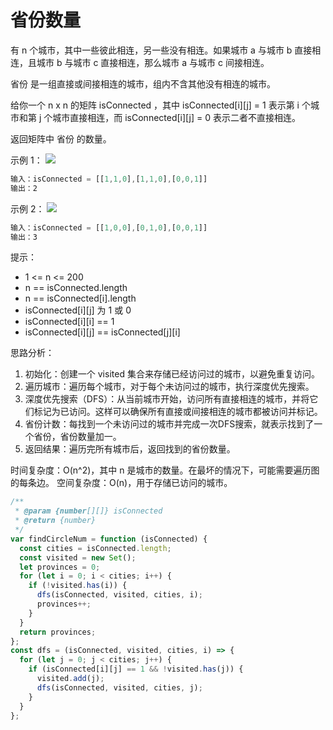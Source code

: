 # 省份数量

有 n 个城市，其中一些彼此相连，另一些没有相连。如果城市 a 与城市 b 直接相连，且城市 b 与城市 c 直接相连，那么城市 a 与城市 c 间接相连。

省份 是一组直接或间接相连的城市，组内不含其他没有相连的城市。

给你一个 n x n 的矩阵 isConnected ，其中 isConnected[i][j] = 1 表示第 i 个城市和第 j 个城市直接相连，而 isConnected[i][j] = 0 表示二者不直接相连。

返回矩阵中 省份 的数量。

示例 1：
![](https://assets.leetcode.com/uploads/2020/12/24/graph1.jpg)

```js
输入：isConnected = [[1,1,0],[1,1,0],[0,0,1]]
输出：2
```

示例 2：
![](https://assets.leetcode.com/uploads/2020/12/24/graph2.jpg)

```js
输入：isConnected = [[1,0,0],[0,1,0],[0,0,1]]
输出：3
```

提示：

- 1 <= n <= 200
- n == isConnected.length
- n == isConnected[i].length
- isConnected[i][j] 为 1 或 0
- isConnected[i][i] == 1
- isConnected[i][j] == isConnected[j][i]

思路分析：
1. 初始化：创建一个 visited 集合来存储已经访问过的城市，以避免重复访问。
2. 遍历城市：遍历每个城市，对于每个未访问过的城市，执行深度优先搜索。
3. 深度优先搜索（DFS）：从当前城市开始，访问所有直接相连的城市，并将它们标记为已访问。这样可以确保所有直接或间接相连的城市都被访问并标记。
4. 省份计数：每找到一个未访问过的城市并完成一次DFS搜索，就表示找到了一个省份，省份数量加一。
5. 返回结果：遍历完所有城市后，返回找到的省份数量。

时间复杂度：O(n^2)，其中 n 是城市的数量。在最坏的情况下，可能需要遍历图的每条边。
空间复杂度：O(n)，用于存储已访问的城市。

```js
/**
 * @param {number[][]} isConnected
 * @return {number}
 */
var findCircleNum = function (isConnected) {
  const cities = isConnected.length;
  const visited = new Set();
  let provinces = 0;
  for (let i = 0; i < cities; i++) {
    if (!visited.has(i)) {
      dfs(isConnected, visited, cities, i);
      provinces++;
    }
  }
  return provinces;
};
const dfs = (isConnected, visited, cities, i) => {
  for (let j = 0; j < cities; j++) {
    if (isConnected[i][j] == 1 && !visited.has(j)) {
      visited.add(j);
      dfs(isConnected, visited, cities, j);
    }
  }
};
```
